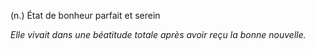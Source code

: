 (n.) État de bonheur parfait et serein

*Elle vivait dans une béatitude totale après avoir reçu la bonne nouvelle.* 